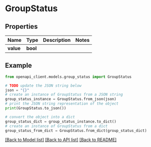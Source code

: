 # GroupStatus


## Properties

Name | Type | Description | Notes
------------ | ------------- | ------------- | -------------
**value** | **bool** |  | 

## Example

```python
from openapi_client.models.group_status import GroupStatus

# TODO update the JSON string below
json = "{}"
# create an instance of GroupStatus from a JSON string
group_status_instance = GroupStatus.from_json(json)
# print the JSON string representation of the object
print(GroupStatus.to_json())

# convert the object into a dict
group_status_dict = group_status_instance.to_dict()
# create an instance of GroupStatus from a dict
group_status_from_dict = GroupStatus.from_dict(group_status_dict)
```
[[Back to Model list]](../README.md#documentation-for-models) [[Back to API list]](../README.md#documentation-for-api-endpoints) [[Back to README]](../README.md)


